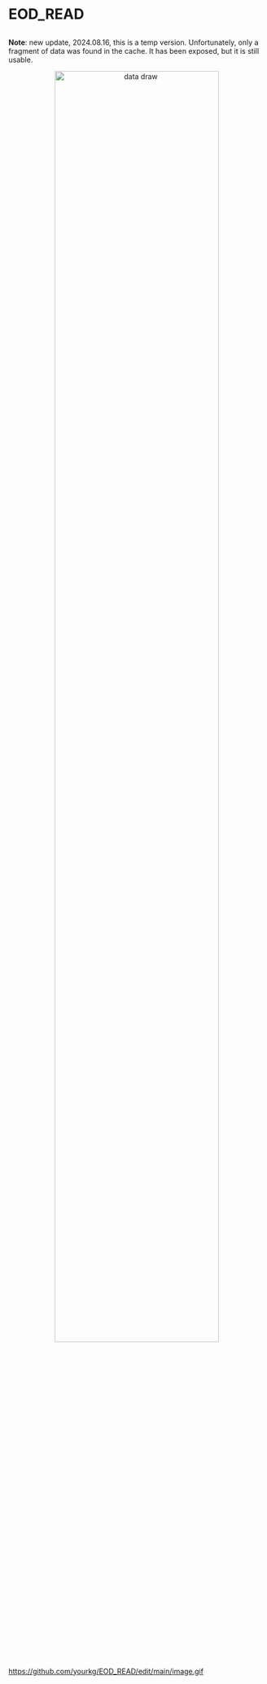 # EOD_READ
## 
**Note**: new update, 2024.08.16, this is a temp version. Unfortunately, only a fragment of data was found in the cache. It has been exposed, but it is still usable.

<p align="center">
    <a href="https://github.com/yourkg/EOD_READ/edit/main/image.gif"><img src="https://github.com/yourkg/EOD_READ/edit/main/image.gif" alt="data draw" width="80%" />
</p>
https://github.com/yourkg/EOD_READ/edit/main/image.gif
